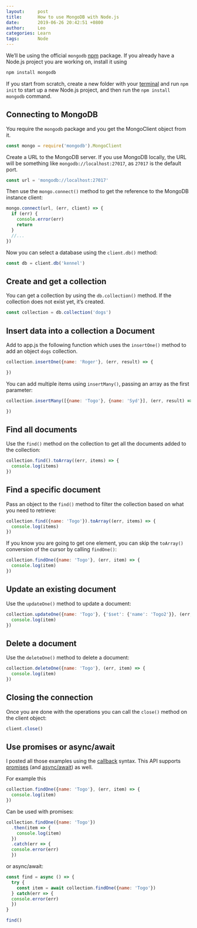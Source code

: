 ```yaml
---
layout:     post
title:      How to use MongoDB with Node.js
date:       2019-06-26 20:42:51 +0800
author:     Leo
categories: Learn
tags:       Node
---
```


We’ll be using the official  `mongodb`  [npm](https://flaviocopes.com/npm/)  package. If you already have a Node.js project you are working on, install it using

```bash
npm install mongodb
```

If you start from scratch, create a new folder with your  [terminal](https://flaviocopes.com/macos-terminal/)  and run  `npm init`  to start up a new Node.js project, and then run the  `npm install mongodb`  command.

## Connecting to MongoDB

You require the  `mongodb`  package and you get the MongoClient object from it.

```js
const mongo = require('mongodb').MongoClient
```

Create a URL to the MongoDB server. If you use MongoDB locally, the URL will be something like  `mongodb://localhost:27017`, as  `27017`  is the default port.

```js
const url = 'mongodb://localhost:27017'
```

Then use the  `mongo.connect()`  method to get the reference to the MongoDB instance client:

```js
mongo.connect(url, (err, client) => {
  if (err) {
    console.error(err)
    return
  }
  //...
})
```

Now you can select a database using the  `client.db()`  method:

```js
const db = client.db('kennel')
```

## Create and get a collection

You can get a collection by using the  `db.collection()`  method. If the collection does not exist yet, it’s created.

```js
const collection = db.collection('dogs')
```

## Insert data into a collection a Document

Add to app.js the following function which uses the  `insertOne()`  method to add an object  `dogs`  collection.

```js
collection.insertOne({name: 'Roger'}, (err, result) => {

})
```

You can add multiple items using  `insertMany()`, passing an array as the first parameter:

```js
collection.insertMany([{name: 'Togo'}, {name: 'Syd'}], (err, result) => {

})
```

## Find all documents

Use the  `find()`  method on the collection to get all the documents added to the collection:

```js
collection.find().toArray((err, items) => {
  console.log(items)
})
```

## Find a specific document

Pass an object to the  `find()`  method to filter the collection based on what you need to retrieve:

```js
collection.find({name: 'Togo'}).toArray((err, items) => {
  console.log(items)
})
```

If you know you are going to get one element, you can skip the  `toArray()`  conversion of the cursor by calling  `findOne()`:

```js
collection.findOne({name: 'Togo'}, (err, item) => {
  console.log(item)
})
```

## Update an existing document

Use the  `updateOne()`  method to update a document:

```js
collection.updateOne({name: 'Togo'}, {'$set': {'name': 'Togo2'}}, (err, item) => {
  console.log(item)
})
```

## Delete a document

Use the  `deleteOne()`  method to delete a document:

```js
collection.deleteOne({name: 'Togo'}, (err, item) => {
  console.log(item)
})
```

## Closing the connection

Once you are done with the operations you can call the  `close()`  method on the client object:

```js
client.close()
```

## Use promises or async/await

I posted all those examples using the  [callback](https://flaviocopes.com/javascript-callbacks/)  syntax. This API supports  [promises](https://flaviocopes.com/javascript-promises/)  (and  [async/await](https://flaviocopes.com/javascript-async-await/)) as well.

For example this

```js
collection.findOne({name: 'Togo'}, (err, item) => {
  console.log(item)
})
```

Can be used with promises:

```js
collection.findOne({name: 'Togo'})
  .then(item => {
    console.log(item)
  })
  .catch(err => {
  console.error(err)
  })
```

or async/await:

```js
const find = async () => {
  try {
    const item = await collection.findOne({name: 'Togo'})
  } catch(err => {
  console.error(err)
  })
}

find()
```

